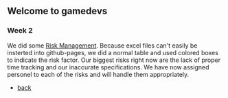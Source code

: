 ## Welcome to gamedevs

### Week 2

We did some [Risk Management](https://albgei.github.io/gamedevs/blob/gh-pages/Risk%20Management).
Because excel files can't easily be insterted into github-pages, we did a normal table and used colored boxes to indicate the risk factor.
Our biggest risks right now are the lack of proper time tracking and our inaccurate specifications.
We have now assigned personel to each of the risks and will handle them appropriately.

- [back](https://albgei.github.io/gamedevs/index)

<script src="https://utteranc.es/client.js"
        repo="albgei/gamedevs"
        issue-term="pathname"
        label="commentary_"
        theme="github-dark"
        crossorigin="anonymous"
        async>
